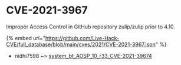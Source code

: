 # CVE-2021-3967

Improper Access Control in GitHub repository zulip/zulip prior to 4.10.

{% embed url="https://github.com/Live-Hack-CVE/full_database/blob/main/cves/2021/CVE-2021-3967.json" %}


* nidhi7598 ~> [system_bt_AOSP_10_r33_CVE-2021-39674](https://zeste.alice-snow.ru/2021/database/cve-2021-3967/system_bt_aosp_10_r33_cve-2021-39674-nidhi7598)